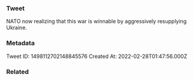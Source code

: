 ### Tweet
NATO now realizing that this war is winnable by aggressively resupplying Ukraine.

### Metadata
Tweet ID: 1498112702148845576
Created At: 2022-02-28T01:47:56.000Z

### Related

